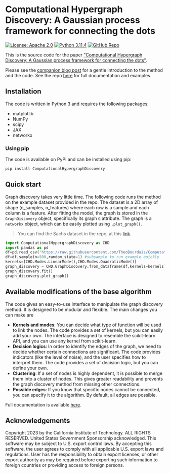 
# Computational Hypergraph Discovery: A Gaussian process framework for connecting the dots

[![License: Apache 2.0](https://img.shields.io/badge/License-Apache_2.0-yellow.svg)](https://opensource.org/license/apache-2-0/)
[![Python 3.11.4](https://img.shields.io/badge/python-3.11.4-blue.svg)](https://www.python.org/downloads/release/python-3114/)
[![GitHub Repo](https://img.shields.io/badge/GitHub-Repo-red)](https://github.com/TheoBourdais/ComputationalHypergraphDiscovery)

This is the source code for the paper ["Computational Hypergraph Discovery: A Gaussian process framework for connecting the dots"](https://arxiv.org/abs/2311.17007). 

Please see the [companion blog post](https://theobourdais.github.io/posts/2023/11/CHD/) for a gentle introduction to the method and the code. See the repo [here](https://www.pnas.org/doi/10.1073/pnas.2403449121) for full documentation and examples.


## Installation 

The code is written in Python 3 and requires the following packages:
- matplotlib
- NumPy
- scipy
- JAX
- networkx

### Using pip

The code is available on PyPI and can be installed using pip:

```bash
pip install ComputationalHypergraphDiscovery
```


## Quick start

Graph discovery takes very little time. The following code runs the method on the example dataset provided in the repo. The dataset is a 2D array of shape (n_samples, n_features) where each row is a sample and each column is a feature. After fitting the model, the graph is stored in the `GraphDiscovery` object, specifically its graph `G` attribute. The graph is a `networkx` object, which can be easily plotted using `.plot_graph()`.

>You can find the Sachs dataset in the repo, at this [link](https://github.com/TheoBourdais/ComputationalHypergraphDiscovery/blob/main/examples/SachsData.csv).
```python
import ComputationalHypergraphDiscovery as CHD
import pandas as pd
df=pd.read_csv('https://raw.githubusercontent.com/TheoBourdais/ComputationalHypergraphDiscovery/main/examples/SachsData.csv')
df=df.sample(n=500,random_state=1) #subsample to run example quickly
kernels=[CHD.Modes.LinearMode(),CHD.Modes.QuadraticMode()]
graph_discovery = CHD.GraphDiscovery.from_dataframe(df,kernels=kernels)
graph_discovery.fit()
graph_discovery.plot_graph()
```

## Available modifications of the base algorithm

The code gives an easy-to-use interface to manipulate the graph discovery method. It is designed to be modular and flexible. The main changes you can make are
- **Kernels and modes**: You can decide what type of function will be used to link the nodes. The code provides a set of kernels, but you can easily add your own. The interface is designed to resemble the scikit-learn API, and you can use any kernel from scikit-learn. 
- **Decision logics**: In order to identify the edges of the graph, we need to decide whether certain connections are significant. The code provides indicators (like the level of noise), and the user specifies how to interpret them. The code provides a set of decision logic, but you can define your own. 
- **Clustering**: If a set of nodes is highly dependent, it is possible to merge them into a cluster of nodes. This gives greater readability and prevents the graph discovery method from missing other connections. 
- **Possible edges**: If you know that specific nodes cannot be connected, you can specify it to the algorithm. By default, all edges are possible. 


Full documentation is available [here](https://github.com/TheoBourdais/ComputationalHypergraphDiscovery). 

## Acknowledgements

Copyright 2023 by the California Institute of Technology. ALL RIGHTS RESERVED. United States Government Sponsorship acknowledged. This software may be subject to U.S. export control laws. By accepting this software, the user agrees to comply with all applicable U.S. export laws and regulations. User has the responsibility to obtain export licenses, or other export authority as may be required before exporting such information to foreign countries or providing access to foreign persons.
